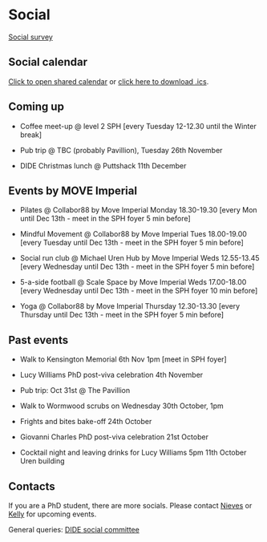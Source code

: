 # Social

[Social survey](https://forms.gle/KC9pEdhDQK7KJWRn9)

## Social calendar

[Click to open shared calendar](https://outlook.office365.com/owa/calendar/d3495141dd604a45b1a70bcec775574c@imperial.ac.uk/96f193142b4a41d9a6e4946634663c5817212224041536648077/calendar.html) or [click here to download .ics](https://outlook.office365.com/owa/calendar/d3495141dd604a45b1a70bcec775574c@imperial.ac.uk/96f193142b4a41d9a6e4946634663c5817212224041536648077/calendar.ics).

## Coming up

* Coffee meet-up @ level 2 SPH [every Tuesday 12-12.30 until the Winter break]

* Pub trip @ TBC (probably Pavillion), Tuesday 26th November

* DIDE Christmas lunch @ Puttshack 11th December

## Events by MOVE Imperial

* Pilates @ Collabor88 by Move Imperial Monday 18.30-19.30 [every Mon until Dec 13th - meet in the SPH foyer 5 min before]

* Mindful Movement @ Collabor88 by Move Imperial Tues 18.00-19.00 [every Tuesday until Dec 13th - meet in the SPH foyer 5 min before]

* Social run club @ Michael Uren Hub by Move Imperial Weds 12.55-13.45 [every Wednesday until Dec 13th - meet in the SPH foyer 5 min before]

* 5-a-side football @ Scale Space by Move Imperial Weds 17.00-18.00 [every Wednesday until Dec 13th - meet in the SPH foyer 10 min before]

* Yoga @ Collabor88 by Move Imperial Thursday 12.30-13.30 [every Thursday until Dec 13th - meet in the SPH foyer 5 min before]


## Past events

* Walk to Kensington Memorial 6th Nov 1pm [meet in SPH foyer]

* Lucy Williams PhD post-viva celebration 4th November

* Pub trip: Oct 31st @ The Pavillion

* Walk to Wormwood scrubs on Wednesday 30th October, 1pm

* Frights and bites bake-off 24th October

* Giovanni Charles PhD post-viva celebration 21st October

* Cocktail night and leaving drinks for Lucy Williams
  5pm 11th October Uren building

## Contacts

If you are a PhD student, there are more socials. Please contact [Nieves](mailto:n.derqui-fernandez@imperial.ac.uk) or [Kelly](mailto:k.mccain22@imperial.ac.uk) for upcoming events.

General queries: [DIDE social committee](mailto:dide-social@imperial.ac.uk)
